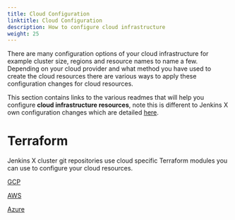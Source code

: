 ```yaml
---
title: Cloud Configuration
linktitle: Cloud Configuration
description: How to configure cloud infrastructure
weight: 25
---
```


There are many configuration options of your cloud infrastructure for example cluster size, regions and resource names to name a few.  Depending on your cloud provider and what method you have used to create the cloud resources there are various ways to apply these configuration changes for cloud resources.

This section contains links to the various readmes that will help you configure __cloud infrastructure resources__, note this is different to Jenkins X own configuration changes which are detailed [here](/docs/v3/guides/config/).

# Terraform

Jenkins X cluster git repositories use cloud specific Terraform modules you can use to configure your cloud resources.

[GCP](https://github.com/jenkins-x/terraform-google-jx#inputs)

[AWS](https://github.com/jenkins-x/terraform-aws-eks-jx#inputs)

[Azure](https://github.com/jenkins-x/terraform-azurerm-jx#inputs)
